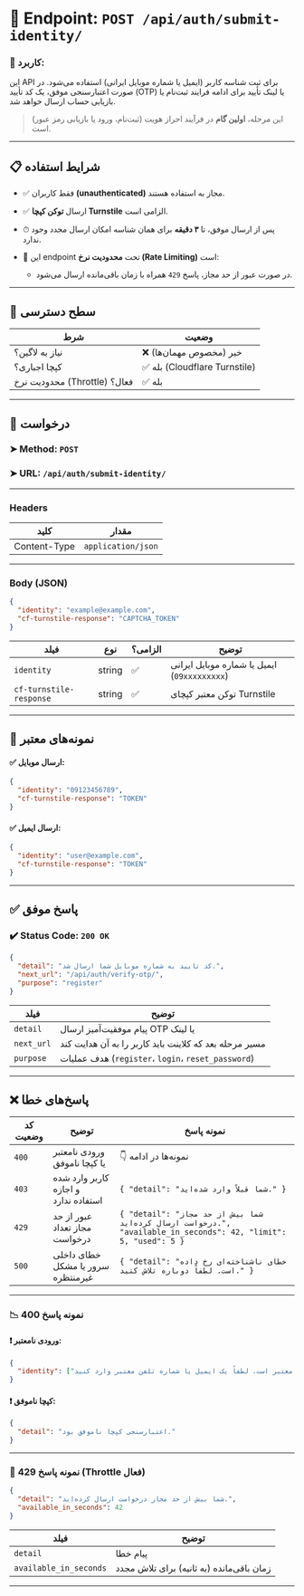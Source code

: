 # 📌 Endpoint: `POST /api/auth/submit-identity/`

### 🎯 کاربرد:

این API برای ثبت شناسه کاربر (ایمیل یا شماره موبایل ایرانی) استفاده می‌شود. در صورت اعتبارسنجی موفق، یک کد تأیید (OTP) یا لینک تأیید برای ادامه فرایند ثبت‌نام یا بازیابی حساب ارسال خواهد شد.

> این مرحله، **اولین گام** در فرآیند احراز هویت (ثبت‌نام، ورود یا بازیابی رمز عبور) است.

---

## 📋 شرایط استفاده

* ✅ فقط کاربران **(unauthenticated)** مجاز به استفاده هستند.
* ✅ ارسال **توکن کپچا Turnstile** الزامی است.
* ⏱ پس از ارسال موفق، تا **۳ دقیقه** برای همان شناسه امکان ارسال مجدد وجود ندارد.
* 🚦 این endpoint تحت **محدودیت نرخ (Rate Limiting)** است:

  * در صورت عبور از حد مجاز، پاسخ `429` همراه با زمان باقی‌مانده ارسال می‌شود.

---

## 🔐 سطح دسترسی

| شرط                          | وضعیت                        |
| ---------------------------- | ---------------------------- |
| نیاز به لاگین؟               | ❌ خیر (مخصوص مهمان‌ها)       |
| کپچا اجباری؟                 | ✅ بله (Cloudflare Turnstile) |
| محدودیت نرخ (Throttle) فعال؟ | ✅ بله                        |

---

## 📨 درخواست

### ➤ Method: `POST`

### ➤ URL: `/api/auth/submit-identity/`

---

### Headers

| کلید         | مقدار              |
| ------------ | ------------------ |
| Content-Type | `application/json` |

---

### Body (JSON)

```json
{
  "identity": "example@example.com",
  "cf-turnstile-response": "CAPTCHA_TOKEN"
}
```

| فیلد                    | نوع    | الزامی؟ | توضیح                                        |
| ----------------------- | ------ | ------- | -------------------------------------------- |
| `identity`              | string | ✅       | ایمیل یا شماره موبایل ایرانی (`09xxxxxxxxx`) |
| `cf-turnstile-response` | string | ✅       | توکن معتبر کپچای Turnstile                   |

---

## 🧪 نمونه‌های معتبر

#### ✅ ارسال موبایل:

```json
{ 
  "identity": "09123456789", 
  "cf-turnstile-response": "TOKEN" 
}
```

#### ✅ ارسال ایمیل:

```json
{ 
  "identity": "user@example.com", 
  "cf-turnstile-response": "TOKEN" 
}
```

---

## ✅ پاسخ موفق

### ✔️ Status Code: `200 OK`

```json
{
  "detail": "کد تایید به شماره موبایل شما ارسال شد.",
  "next_url": "/api/auth/verify-otp/",
  "purpose": "register"
}
```

| فیلد       | توضیح                                                  |
| ---------- | ------------------------------------------------------ |
| `detail`   | پیام موفقیت‌آمیز ارسال OTP یا لینک                     |
| `next_url` | مسیر مرحله بعد که کلاینت باید کاربر را به آن هدایت کند |
| `purpose`  | هدف عملیات (`register`، `login`، `reset_password`)     |

---

## ❌ پاسخ‌های خطا

| کد وضعیت | توضیح                                | نمونه پاسخ                                                                                                      |
| -------- | ------------------------------------ | --------------------------------------------------------------------------------------------------------------- |
| `400`    | ورودی نامعتبر یا کپچا ناموفق         | 👇 نمونه‌ها در ادامه                                                                                            |
| `403`    | کاربر وارد شده و اجازه استفاده ندارد | `{ "detail": "شما قبلاً وارد شده‌اید." }`                                                                       |
| `429`    | عبور از حد مجاز تعداد درخواست        | `{ "detail": "شما بیش از حد مجاز درخواست ارسال کرده‌اید.", "available_in_seconds": 42, "limit": 5, "used": 5 }` |
| `500`    | خطای داخلی سرور یا مشکل غیرمنتظره    | `{ "detail": "خطای ناشناخته‌ای رخ داده است. لطفاً دوباره تلاش کنید." }`                                         |

---

### 📉 نمونه پاسخ 400

#### ❗ ورودی نامعتبر:

```json
{
  "identity": ["ورودی نامعتبر است. لطفاً یک ایمیل یا شماره تلفن معتبر وارد کنید."]
}
```

#### ❗ کپچا ناموفق:

```json
{
  "detail": "اعتبارسنجی کپچا ناموفق بود."
}
```

---

### 🚦 نمونه پاسخ 429 (Throttle فعال)

```json
{
  "detail": "شما بیش از حد مجاز درخواست ارسال کرده‌اید.",
  "available_in_seconds": 42
}
```

| فیلد                   | توضیح                                     |
| ---------------------- | ----------------------------------------- |
| `detail`               | پیام خطا                                  |
| `available_in_seconds` | زمان باقی‌مانده (به ثانیه) برای تلاش مجدد |

---